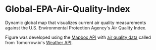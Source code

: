 # Global-EPA-Air-Quality-Index

Dynamic global map that visualizes current air quality measurements against the U.S. Environmental Protection Agency's Air Quality Index. 

Figure was developed using the [Mapbox API](https://docs.mapbox.com/api/overview/) with [air quality data](https://docs.tomorrow.io/reference/data-layers-air) called from Tomorrow.io's [Weather API](https://www.tomorrow.io/weather-api/).
